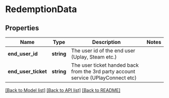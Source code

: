 # RedemptionData

## Properties
Name | Type | Description | Notes
------------ | ------------- | ------------- | -------------
**end_user_id** | **string** | The user id of the end user (Uplay, Steam etc.) | 
**end_user_ticket** | **string** | The user ticket handed back from the 3rd party account service (UPlayConnect etc) | 

[[Back to Model list]](../README.md#documentation-for-models) [[Back to API list]](../README.md#documentation-for-api-endpoints) [[Back to README]](../README.md)


